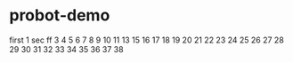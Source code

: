 # probot-demo
first  1
sec ff
3
4
5
6
7
8
9
10
11
13
15
16
17 
18
19
20
21
22
23
24
25
26
27
28
29
30
31
32
33
34
35
36
37
38
